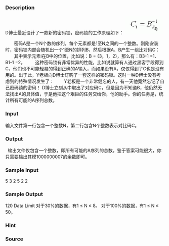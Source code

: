 
### Description
D博士最近设计了一款新的密码锁，密码锁的工作原理如下：
![](/JudgeOnline/upload/201211/2.jpg)

       密码A是一个N个数的序列，每个元素都是1至N之间的一个整数。刚刚安装时，密码锁内部会随机出一个1至N的排列B，然后根据A、B产生一组比对码C：
       其中表示元素i在B中的位置，比如说：B = {3，1，2}，那么有：B3-1 =1、B1-1 =2。
       这种密码锁有非常优异的性能，比如说就算有人通过黑客手段得到C，他们也不可能轻易的得到正确的A输入，而如果没有A，仅仅得到了C也是没有用的。出于此，Y老板向D博士订购了一套这样的密码锁。这时一种D博士没有考虑到的特殊情况发生了：
       Y老板是一个非常健忘的人，有一天他竟然忘记了自己密码锁的密码！
D博士立刻从中取出了对应码C，但是因为不知道B，他仍然无法找出A的具体值，于是他把这个艰巨的任务交给你，他的助手。你的任务是，统计所有可能的A序列总数。
### Input
输入文件第一行包含一个整数N，第二行包含N个整数表示对比码C。
### Output
 
输出文件仅包含一个整数，即所有可能的A序列的总数，鉴于答案可能很大，你只需要输出其模1000000007的余数即可。
### Sample Input
5
3 2 5 2 2

### Sample Output
120
Data Limit
对于30%的数据，有1 ≤ N ≤ 8。
对于100%的数据，有1 ≤ N ≤ 50。
### Hint

### Source
